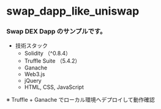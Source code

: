 # swap_dapp_like_uniswap

### Swap DEX Dapp のサンプルです。

- 技術スタック
    - Solidity （^0.8.4）
    - Truffle Suite （5.4.2）
    - Ganache
    - Web3.js
    - jQuery
    - HTML, CSS, JavaScript

※ Truffle + Ganache でローカル環境へデプロイして動作確認
